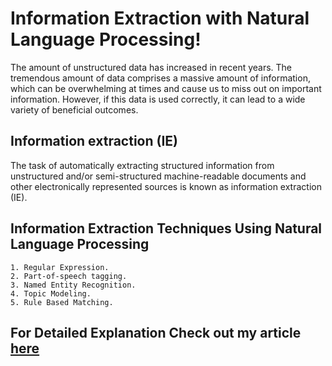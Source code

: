# Information Extraction with Natural Language Processing!

The amount of unstructured data has increased in recent years. The tremendous amount of data comprises a massive amount of information, which can be overwhelming at times and cause us to miss out on important information. However, if this data is used correctly, it can lead to a wide variety of beneficial outcomes.

## Information extraction (IE)
The task of automatically extracting structured information from unstructured and/or semi-structured machine-readable documents and other electronically represented sources is known as information extraction (IE).


## Information Extraction Techniques Using Natural Language Processing
    1. Regular Expression. 
    2. Part-of-speech tagging. 
    3. Named Entity Recognition. 
    4. Topic Modeling. 
    5. Rule Based Matching.
  
  
## For Detailed Explanation Check out my article [here](https://www.linkedin.com/pulse/information-extraction-natural-language-processing-shubham-shankar)

